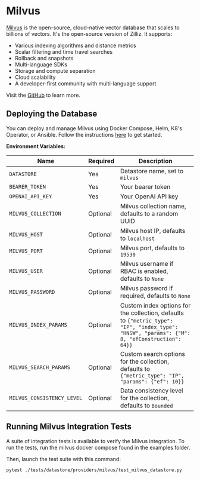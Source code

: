 # Milvus

[Milvus](https://milvus.io/) is the open-source, cloud-native vector database that scales to billions of vectors. It's the open-source version of Zilliz. It supports:

- Various indexing algorithms and distance metrics
- Scalar filtering and time travel searches
- Rollback and snapshots
- Multi-language SDKs
- Storage and compute separation
- Cloud scalability
- A developer-first community with multi-language support

Visit the [GitHub](https://github.com/milvus-io/milvus) to learn more.

## Deploying the Database

You can deploy and manage Milvus using Docker Compose, Helm, K8's Operator, or Ansible. Follow the instructions [here](https://milvus.io/docs) to get started.

**Environment Variables:**

| Name                       | Required | Description                                                                                                                                  |
|----------------------------|----------|----------------------------------------------------------------------------------------------------------------------------------------------|
| `DATASTORE`                | Yes      | Datastore name, set to `milvus`                                                                                                              |
| `BEARER_TOKEN`             | Yes      | Your bearer token                                                                                                                            |
| `OPENAI_API_KEY`           | Yes      | Your OpenAI API key                                                                                                                          |
| `MILVUS_COLLECTION`        | Optional | Milvus collection name, defaults to a random UUID                                                                                            |
| `MILVUS_HOST`              | Optional | Milvus host IP, defaults to `localhost`                                                                                                      |
| `MILVUS_PORT`              | Optional | Milvus port, defaults to `19530`                                                                                                             |
| `MILVUS_USER`              | Optional | Milvus username if RBAC is enabled, defaults to `None`                                                                                       |
| `MILVUS_PASSWORD`          | Optional | Milvus password if required, defaults to `None`                                                                                              |
| `MILVUS_INDEX_PARAMS`      | Optional | Custom index options for the collection, defaults to `{"metric_type": "IP", "index_type": "HNSW", "params": {"M": 8, "efConstruction": 64}}` |
| `MILVUS_SEARCH_PARAMS`     | Optional | Custom search options for the collection, defaults to `{"metric_type": "IP", "params": {"ef": 10}}`                                          |
| `MILVUS_CONSISTENCY_LEVEL` | Optional | Data consistency level for the collection, defaults to `Bounded`                                                                             |

## Running Milvus Integration Tests

A suite of integration tests is available to verify the Milvus integration. To run the tests, run the milvus docker compose found in the examples folder.

Then, launch the test suite with this command:

```bash
pytest ./tests/datastore/providers/milvus/test_milvus_datastore.py
```
